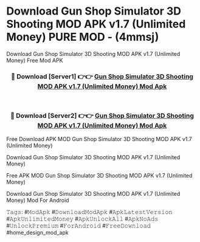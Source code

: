 # Download Gun Shop Simulator 3D Shooting MOD APK v1.7 (Unlimited Money) PURE MOD - (4mmsj)
Download Gun Shop Simulator 3D Shooting MOD APK v1.7 (Unlimited Money) Free Mod APK

<div align="center">
<h3>🔴 Download [Server1] 👉👉 <a href="https://apk-comot.site?title=Gun_Shop_Simulator_3D_Shooting_MOD_APK_v1.7_(Unlimited_Money)">Gun Shop Simulator 3D Shooting MOD APK v1.7 (Unlimited Money) Mod Apk</a></h3><br>

<h3>🔴 Download [Server2] 👉👉 <a href="https://apk-comot.site?title=Gun_Shop_Simulator_3D_Shooting_MOD_APK_v1.7_(Unlimited_Money)">Gun Shop Simulator 3D Shooting MOD APK v1.7 (Unlimited Money) Mod Apk</a></h3>
</div>


Free Download APK MOD Gun Shop Simulator 3D Shooting MOD APK v1.7 (Unlimited Money)

Download Gun Shop Simulator 3D Shooting MOD APK v1.7 (Unlimited Money) 

Free APK MOD Gun Shop Simulator 3D Shooting MOD APK v1.7 (Unlimited Money) 

Download Gun Shop Simulator 3D Shooting MOD APK v1.7 (Unlimited Money) Mod For Android

𝚃𝚊𝚐𝚜: #𝙼𝚘𝚍𝙰𝚙𝚔 #𝙳𝚘𝚠𝚗𝚕𝚘𝚊𝚍𝙼𝚘𝚍𝙰𝚙𝚔 #𝙰𝚙𝚔𝙻𝚊𝚝𝚎𝚜𝚝𝚅𝚎𝚛𝚜𝚒𝚘𝚗 #𝙰𝚙𝚔𝚄𝚗𝚕𝚒𝚖𝚒𝚝𝚎𝚍𝙼𝚘𝚗𝚎𝚢 #𝙰𝚙𝚔𝚄𝚗𝚕𝚘𝚌𝚔𝙰𝚕𝚕 #𝙰𝚙𝚔𝙽𝚘𝙰𝚍𝚜 #𝚄𝚗𝚕𝚘𝚌𝚔𝙿𝚛𝚎𝚖𝚒𝚞𝚖 #𝙵𝚘𝚛𝙰𝚗𝚍𝚛𝚘𝚒𝚍 #𝙵𝚛𝚎𝚎𝙳𝚘𝚠𝚗𝚕𝚘𝚊𝚍 #home_design_mod_apk